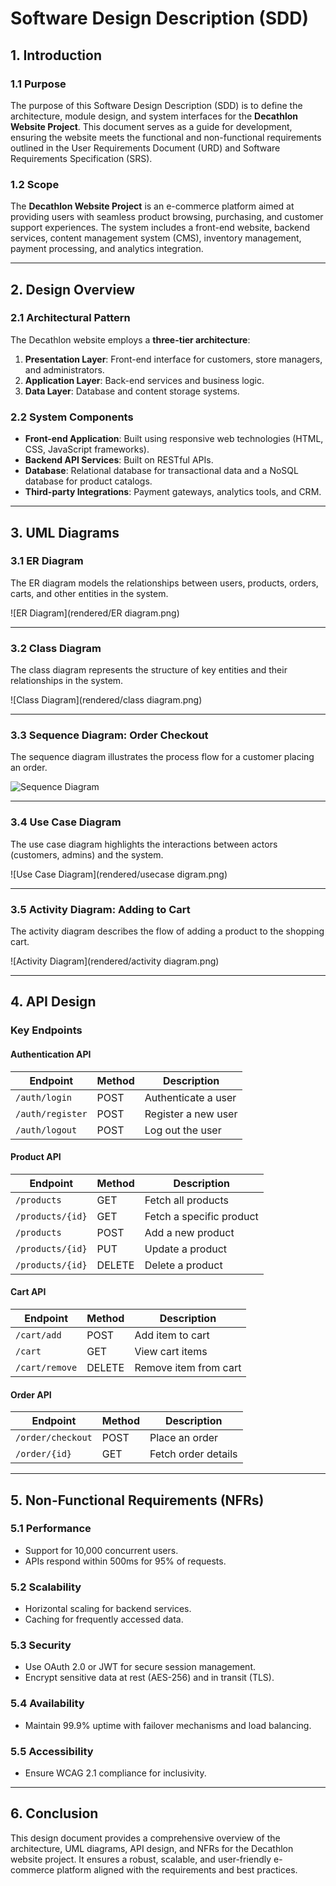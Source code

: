# Software Design Description (SDD)

## 1. Introduction

### 1.1 Purpose
The purpose of this Software Design Description (SDD) is to define the architecture, module design, and system interfaces for the **Decathlon Website Project**. This document serves as a guide for development, ensuring the website meets the functional and non-functional requirements outlined in the User Requirements Document (URD) and Software Requirements Specification (SRS).

### 1.2 Scope
The **Decathlon Website Project** is an e-commerce platform aimed at providing users with seamless product browsing, purchasing, and customer support experiences. The system includes a front-end website, backend services, content management system (CMS), inventory management, payment processing, and analytics integration.

---

## 2. Design Overview

### 2.1 Architectural Pattern
The Decathlon website employs a **three-tier architecture**:
1. **Presentation Layer**: Front-end interface for customers, store managers, and administrators.
2. **Application Layer**: Back-end services and business logic.
3. **Data Layer**: Database and content storage systems.

### 2.2 System Components
- **Front-end Application**: Built using responsive web technologies (HTML, CSS, JavaScript frameworks).
- **Backend API Services**: Built on RESTful APIs.
- **Database**: Relational database for transactional data and a NoSQL database for product catalogs.
- **Third-party Integrations**: Payment gateways, analytics tools, and CRM.

---

## 3. UML Diagrams

### 3.1 ER Diagram
The ER diagram models the relationships between users, products, orders, carts, and other entities in the system.

![ER Diagram](rendered/ER diagram.png)

---

### 3.2 Class Diagram
The class diagram represents the structure of key entities and their relationships in the system.

![Class Diagram](rendered/class diagram.png)

---

### 3.3 Sequence Diagram: Order Checkout
The sequence diagram illustrates the process flow for a customer placing an order.

![Sequence Diagram](https://github.com/CSAICSABTeam010/blob/main/sequence_design.png)


---

### 3.4 Use Case Diagram
The use case diagram highlights the interactions between actors (customers, admins) and the system.

![Use Case Diagram](rendered/usecase digram.png)

---

### 3.5 Activity Diagram: Adding to Cart
The activity diagram describes the flow of adding a product to the shopping cart.

![Activity Diagram](rendered/activity diagram.png)

---

## 4. API Design

### Key Endpoints

#### Authentication API
| Endpoint              | Method | Description               |
|-----------------------|--------|---------------------------|
| `/auth/login`         | POST   | Authenticate a user       |
| `/auth/register`      | POST   | Register a new user       |
| `/auth/logout`        | POST   | Log out the user          |

#### Product API
| Endpoint              | Method | Description               |
|-----------------------|--------|---------------------------|
| `/products`           | GET    | Fetch all products        |
| `/products/{id}`      | GET    | Fetch a specific product  |
| `/products`           | POST   | Add a new product         |
| `/products/{id}`      | PUT    | Update a product          |
| `/products/{id}`      | DELETE | Delete a product          |

#### Cart API
| Endpoint              | Method | Description               |
|-----------------------|--------|---------------------------|
| `/cart/add`           | POST   | Add item to cart          |
| `/cart`               | GET    | View cart items           |
| `/cart/remove`        | DELETE | Remove item from cart     |

#### Order API
| Endpoint              | Method | Description               |
|-----------------------|--------|---------------------------|
| `/order/checkout`     | POST   | Place an order            |
| `/order/{id}`         | GET    | Fetch order details       |

---

## 5. Non-Functional Requirements (NFRs)

### 5.1 Performance
- Support for 10,000 concurrent users.
- APIs respond within 500ms for 95% of requests.

### 5.2 Scalability
- Horizontal scaling for backend services.
- Caching for frequently accessed data.

### 5.3 Security
- Use OAuth 2.0 or JWT for secure session management.
- Encrypt sensitive data at rest (AES-256) and in transit (TLS).

### 5.4 Availability
- Maintain 99.9% uptime with failover mechanisms and load balancing.

### 5.5 Accessibility
- Ensure WCAG 2.1 compliance for inclusivity.

---

## 6. Conclusion

This design document provides a comprehensive overview of the architecture, UML diagrams, API design, and NFRs for the Decathlon website project. It ensures a robust, scalable, and user-friendly e-commerce platform aligned with the requirements and best practices.

